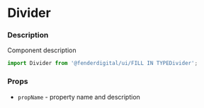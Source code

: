 # Divider

### Description
Component description

```js
import Divider from '@fenderdigital/ui/FILL IN TYPEDivider';
```

### Props
* `propName` - property name and description 
